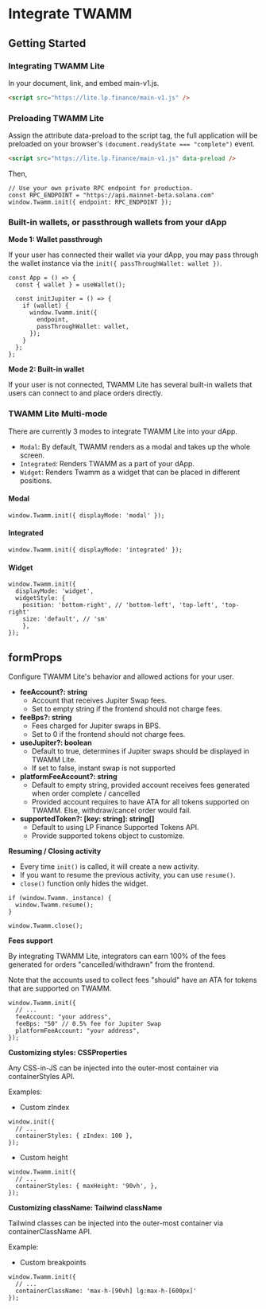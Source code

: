 # Integrate TWAMM

## Getting Started <a href="#getting-started" id="getting-started"></a>

### Integrating TWAMM Lite <a href="#integrating-jupiter-terminal" id="integrating-jupiter-terminal"></a>

In your document, link, and embed main-v1.js.

```html
<script src="https://lite.lp.finance/main-v1.js" />
```

### Preloading TWAMM Lite <a href="#preloading-terminal" id="preloading-terminal"></a>

Assign the attribute data-preload to the script tag, the full application will be preloaded on your browser's `(document.readyState === "complete")` event.

```html
<script src="https://lite.lp.finance/main-v1.js" data-preload />
```

Then,

```tsx
// Use your own private RPC endpoint for production.
const RPC_ENDPOINT = "https://api.mainnet-beta.solana.com"
window.Twamm.init({ endpoint: RPC_ENDPOINT });
```

### Built-in wallets, or passthrough wallets from your dApp <a href="#built-in-wallets-or-passthrough-wallets-from-your-dapp" id="built-in-wallets-or-passthrough-wallets-from-your-dapp"></a>

**Mode 1: Wallet passthrough**

If your user has connected their wallet via your dApp, you may pass through the wallet instance via the `init({ passThroughWallet: wallet })`.

```tsx
const App = () => {
  const { wallet } = useWallet();

  const initJupiter = () => {
    if (wallet) {
      window.Twamm.init({
        endpoint,
        passThroughWallet: wallet,
      });
    }
  };
};

```

**Mode 2: Built-in wallet**

If your user is not connected, TWAMM Lite has several built-in wallets that users can connect to and place orders directly.

### TWAMM Lite Multi-mode <a href="#jupiter-terminal-multi-mode" id="jupiter-terminal-multi-mode"></a>

There are currently 3 modes to integrate TWAMM Lite into your dApp.

* `Modal`: By default, TWAMM renders as a modal and takes up the whole screen.
* `Integrated`: Renders TWAMM as a part of your dApp.
* `Widget`: Renders Twamm as a widget that can be placed in different positions.

#### **Modal**

```tsx
window.Twamm.init({ displayMode: 'modal' });
```

#### **Integrated**
```tsx
window.Twamm.init({ displayMode: 'integrated' });
```
#### **Widget**
```tsx
window.Twamm.init({
  displayMode: 'widget',
  widgetStyle: {
    position: 'bottom-right', // 'bottom-left', 'top-left', 'top-right'
    size: 'default', // 'sm'
    },
});
```
## formProps <a href="#formprops-available-on-v1" id="formprops-available-on-v1"></a>

Configure TWAMM Lite's behavior and allowed actions for your user.

* **feeAccount?: string**
  * Account that receives Jupiter Swap fees.
  * Set to empty string if the frontend should not charge fees.
* **feeBps?: string**
  * Fees charged for Jupiter swaps in BPS.
  * Set to 0 if the frontend should not charge fees.
* **useJupiter?: boolean**
  * Default to true, determines if Jupiter swaps should be displayed in TWAMM Lite.
  * If set to false, instant swap is not supported
* **platformFeeAccount?: string**
  * Default to empty string, provided account receives fees generated when order complete / cancelled
  * Provided account requires to have ATA for all tokens supported on TWAMM. Else, withdraw/cancel order would fail.
* **supportedToken?: \[key: string]: string\[]**
  * Default to using LP Finance Supported Tokens API.
  * Provide supported tokens object to customize.

**Resuming / Closing activity**

* Every time `init()` is called, it will create a new activity.
* If you want to resume the previous activity, you can use `resume()`.
* `close()` function only hides the widget.

```tsx
if (window.Twamm._instance) {
  window.Twamm.resume();
}

window.Twamm.close();
```

**Fees support**

By integrating TWAMM Lite, integrators can earn 100% of the fees generated for orders "cancelled/withdrawn" from the frontend.

Note that the accounts used to collect fees "should" have an ATA for tokens that are supported on TWAMM.

```tsx
window.Twamm.init({
  // ...
  feeAccount: "your address",
  feeBps: "50" // 0.5% fee for Jupiter Swap
  platformFeeAccount: "your address",
});
```

**Customizing styles: CSSProperties**

Any CSS-in-JS can be injected into the outer-most container via containerStyles API.

Examples:

* Custom zIndex

```tsx
window.init({
  // ...
  containerStyles: { zIndex: 100 },
});
```

* Custom height

```tsx
window.Twamm.init({
  // ...
  containerStyles: { maxHeight: '90vh', },
});
```

**Customizing className: Tailwind className**

Tailwind classes can be injected into the outer-most container via containerClassName API.

Example:

* Custom breakpoints

```tsx
window.Twamm.init({
  // ...
  containerClassName: 'max-h-[90vh] lg:max-h-[600px]'
});
```

